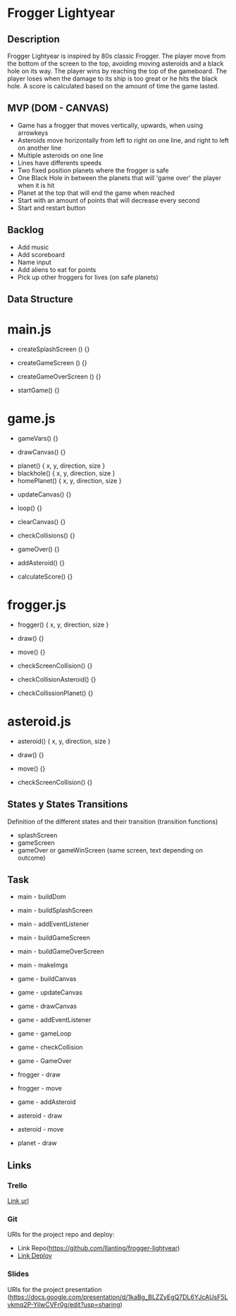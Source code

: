 # Frogger Lightyear


## Description
Frogger Lightyear is inspired by 80s classic Frogger. The player move from the bottom of the screen to the top, avoiding moving asteroids and a black hole on its way. The player wins by reaching the top of the gameboard. The player loses when the damage to its ship is too great or he hits the black hole. A score is calculated based on the amount of time the game lasted.


## MVP (DOM - CANVAS)

- Game has a frogger that moves vertically, upwards, when using arrowkeys
- Asteroids move horizontally from left to right on one line, and right to left on another line
- Multiple asteroids on one line
- Lines have differents speeds
- Two fixed position planets where the frogger is safe
- One Black Hole in between the planets that will 'game over' the player when it is hit
- Planet at the top that will end the game when reached
- Start with an amount of points that will decrease every second
- Start and restart button

## Backlog

- Add music
- Add scoreboard
- Name input
- Add aliens to eat for points
- Pick up other froggers for lives (on safe planets)

## Data Structure

# main.js

<!-- button (with high border radius for circle) and name (changing from frogs to letters) -->
- createSplashScreen () {}

- createGameScreen () {}

<!-- game over/you win (same tactic as chronometer change), score and restart button -->
- createGameOverScreen () {}

- startGame() {}

# game.js

<!-- creating all variables -->
 - gameVars() {}

 - drawCanvas() {}

<!-- Drawing three fixed position planets -->
 - planet() { x, y, direction, size }
 - blackhole() { x, y, direction, size }
 - homePlanet() { x, y, direction, size }

<!-- setting start-position -->
 - updateCanvas() {}

<!-- setting gameloop, addEventListeners for keys -->
 - loop() {}

 - clearCanvas() {}

 <!-- declaring points of collissions and enabling lives - 1 -->
 - checkCollisions() {}

 <!-- declaring game over function (0 lives / black hole / time === 0) -->
 - gameOver() {}

<!-- creating asteroids during the game (look at flappy bird example) -->
 - addAsteroid() {}

<!-- calculating score -->
- calculateScore() {}

# frogger.js

- frogger() { x, y, direction, size }

<!-- creating and adding frogger to canvas -->
- draw() {}

<!-- determining frog movement -->
- move() {}

<!-- preventing screen collission -->
- checkScreenCollision() {}

- checkCollisionAsteroid() {}

- checkCollissionPlanet() {}

# asteroid.js

- asteroid() { x, y, direction, size }

<!-- creating and adding asteroids to canvas -->
- draw() {}

<!-- determining asteroid movement, left to right, right to left -->
- move() {}

<!-- screen collission, asteroids in array -> remove from array -->
- checkScreenCollision() {}


## States y States Transitions
Definition of the different states and their transition (transition functions)

- splashScreen
- gameScreen
- gameOver or gameWinScreen (same screen, text depending on outcome)

## Task

- main - buildDom
- main - buildSplashScreen
- main - addEventListener
- main - buildGameScreen
- main - buildGameOverScreen
- main - makeImgs

- game - buildCanvas
- game - updateCanvas
- game - drawCanvas
- game - addEventListener
- game - gameLoop
- game - checkCollision
- game - GameOver

- frogger - draw
- frogger - move
- game - addAsteroid
- asteroid - draw
- asteroid - move
- planet - draw


## Links

### Trello
[Link url](https://trello.com/b/qnVwRRu1/frogger-lightyear)

### Git
URls for the project repo and deploy:
- Link Repo(https://github.com/llanting/frogger-lightyear)
- [Link Deploy]()

### Slides
URls for the project presentation (https://docs.google.com/presentation/d/1kaBg_BLZZyEgQ7DL6YJcAUsF5Lvkmq2P-YilwCVFr0g/edit?usp=sharing)

